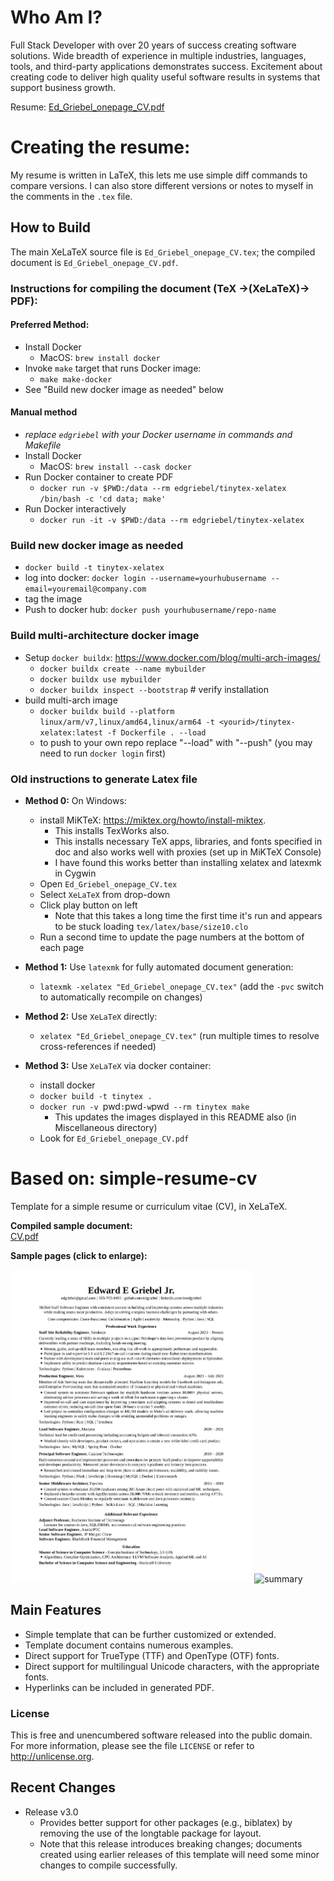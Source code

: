 # Who Am I?

Full Stack Developer with over 20 years of success creating software solutions.
Wide breadth of experience in multiple industries, languages, tools, and third-party applications demonstrates success.
Excitement about creating code to deliver high quality useful software results in systems that support business growth.

Resume: [Ed_Griebel_onepage_CV.pdf](https://raw.githubusercontent.com/edgriebel/resume-cv/master/Ed_Griebel_onepage_CV.pdf)

# Creating the resume:

My resume is written in LaTeX, this lets me use simple diff commands to compare versions.
I can also store different versions or notes to myself in the comments in the `.tex` file.

## How to Build

The main XeLaTeX source file is `Ed_Griebel_onepage_CV.tex`; the compiled document is `Ed_Griebel_onepage_CV.pdf`.

### Instructions for compiling the document (TeX &rarr;(XeLaTeX)&rarr; PDF):
#### Preferred Method:
- Install Docker
  - MacOS: `brew install docker`
- Invoke `make` target that runs Docker image:
  - `make make-docker`
- See "Build new docker image as needed" below

#### Manual method
- _replace `edgriebel` with your Docker username in commands and Makefile_
- Install Docker
  - MacOS: `brew install --cask docker`
- Run Docker container to create PDF
  - `docker run -v $PWD:/data --rm edgriebel/tinytex-xelatex /bin/bash -c 'cd data; make'`
- Run Docker interactively
  - `docker run -it -v $PWD:/data --rm edgriebel/tinytex-xelatex`

### Build new docker image as needed
- `docker build -t tinytex-xelatex`
- log into docker: `docker login --username=yourhubusername --email=youremail@company.com`
- tag the image
- Push to docker hub: `docker push yourhubusername/repo-name`

### Build multi-architecture docker image
- Setup `docker buildx`: https://www.docker.com/blog/multi-arch-images/
  - `docker buildx create --name mybuilder`
  - `docker buildx use mybuilder`
  - `docker buildx inspect --bootstrap`  # verify installation
- build multi-arch image
  - `docker buildx build --platform linux/arm/v7,linux/amd64,linux/arm64 -t <yourid>/tinytex-xelatex:latest -f Dockerfile . --load`
  - to push to your own repo replace "--load" with "--push" (you may need to run `docker login` first)

### Old instructions to generate Latex file

- **Method 0:** On Windows:
	- install MiKTeX: <https://miktex.org/howto/install-miktex>. 
		- This installs TexWorks also.
		- This installs necessary TeX apps, libraries, and fonts specified in doc and also works well with proxies (set up in MiKTeX Console)
		- I have found this works better than installing xelatex and latexmk in Cygwin
	- Open `Ed_Griebel_onepage_CV.tex`
	- Select `XeLaTeX` from drop-down
	- Click play button on left
		- Note that this takes a long time the first time it's run and appears to be stuck loading `tex/latex/base/size10.clo`
	- Run a second time to update the page numbers at the bottom of each page

- **Method 1:** Use `latexmk` for fully automated document generation:
	- `latexmk -xelatex "Ed_Griebel_onepage_CV.tex"`
	(add the `-pvc` switch to automatically recompile on changes)

- **Method 2:** Use `XeLaTeX` directly:
	- `xelatex "Ed_Griebel_onepage_CV.tex"`
	(run multiple times to resolve cross-references if needed)

- **Method 3:** Use `XeLaTeX` via docker container:
	- install docker
	- `docker build -t tinytex .`
	- `docker run -v `pwd`:`pwd` -w `pwd` --rm tinytex make`
		- This updates the images displayed in this README also (in Miscellaneous directory)
	- Look for `Ed_Griebel_onepage_CV.pdf`

Based on: simple-resume-cv
================

Template for a simple resume or curriculum vitae (CV), in XeLaTeX.

**Compiled sample document:**<br>
[CV.pdf](https://raw.githubusercontent.com/zachscrivena/simple-resume-cv/master/CV.pdf)

**Sample pages (click to enlarge):**

<img height="500" src="https://raw.githubusercontent.com/edgriebel/resume-cv/master/Miscellaneous/Ed_Griebel_onepage_CV-1.png" alt="CV-1">
<img height="500" src="https://raw.githubusercontent.com/zachscrivena/simple-resume-cv/master/Miscellaneous/CV-03.png" alt="summary">

## Main Features

- Simple template that can be further customized or extended.
- Template document contains numerous examples.
- Direct support for TrueType (TTF) and OpenType (OTF) fonts.
- Direct support for multilingual Unicode characters, with the appropriate fonts.
- Hyperlinks can be included in generated PDF.

### License

This is free and unencumbered software released into the public domain.
For more information, please see the file `LICENSE` or refer to <http://unlicense.org>.

## Recent Changes

- Release v3.0
	- Provides better support for other packages (e.g., biblatex) by removing the use of the longtable package for layout.
	- Note that this release introduces breaking changes; documents created using earlier releases of this template will need some minor changes to compile successfully.
